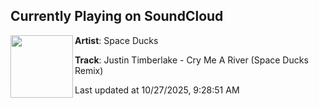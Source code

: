 ## Currently Playing on SoundCloud

[<img align="left" width="100" src="https://i1.sndcdn.com/artworks-uunwCbhyZmZDwRQ1-mu3zpA-t500x500.jpg">](https://soundcloud.com/spaceducksmusic/cry-me-a-river-space-ducks-remix)

**Artist**: Space Ducks 

**Track**: Justin Timberlake - Cry Me A River (Space Ducks Remix)

Last updated at 10/27/2025, 9:28:51 AM
